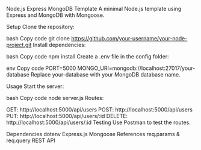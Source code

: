 Node.js Express MongoDB Template
A minimal Node.js template using Express and MongoDB with Mongoose.

Setup
Clone the repository:

bash
Copy code
git clone https://github.com/your-username/your-node-project.git
Install dependencies:

bash
Copy code
npm install
Create a .env file in the config folder:

env
Copy code
PORT=5000
MONGO_URI=mongodb://localhost:27017/your-database
Replace your-database with your MongoDB database name.

Usage
Start the server:

bash
Copy code
node server.js
Routes:

GET: http://localhost:5000/api/users
POST: http://localhost:5000/api/users
PUT: http://localhost:5000/api/users/:id
DELETE: http://localhost:5000/api/users/:id
Testing
Use Postman to test the routes.

Dependencies
dotenv
Express.js
Mongoose
References
req.params & req.query
REST API 

